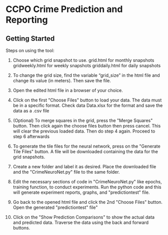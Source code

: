 # CCPO Crime Prediction and Reporting
## Getting Started

Steps on using the tool:
1. Choose which grid snapshot to use.   grid.html for monthly snapshots   gridweekly.html for weekly snapshots   griddaily.html for daily snapshots

2. To change the grid size, find the variable “grid_size” in the html file and change its value (in meters). Then save the file. 

3. Open the edited html file in a browser of your choice. 

4. Click on the first "Choose Files" button to load your data. The data must be in a specific format. Check data Data.xlsx for the format and save the data as a .csv file 

5.  (Optional) To merge squares in the grid, press the "Merge Squares" button. Then click again the choose files button then press cancel. This will clear the previous loaded data. Then do step 4 again. Proceed to step 6 afterwards 

6. To generate the tile files for the neural network, press on the "Generate Tile Files" button. A file will be downloaded containing the data for the grid snapshots. 

7. Create a new folder and label it as desired. Place the downloaded file and the "CrimeNeuroNet.py" file to the same folder. 

8. Edit the necessary sections of code in "CrimeNeuroNet.py" like epochs, training function, to conduct experiments. Run the python code and this will generate experiment reports, graphs, and "predictiontest" file. 

9. Go back to the opened html file and click the 2nd "Choose Files" button. Open the generated "predictiontest" file" 

10. Click on the "Show Prediction Comparisons" to show the actual data and predicted data. Traverse the data using the back and forward buttons. 